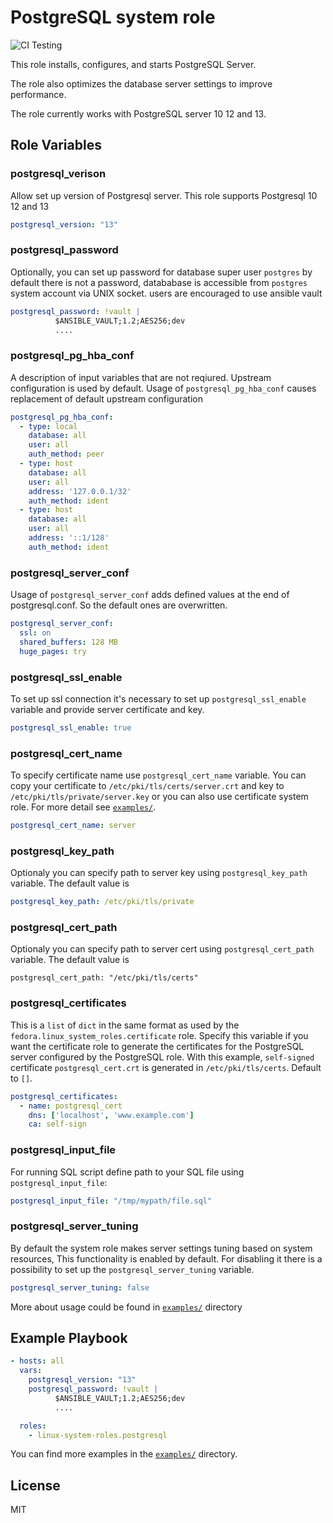# PostgreSQL system role
![CI Testing](https://github.com/linux-system-roles/postgresql/workflows/tox/badge.svg)

This role installs, configures, and starts PostgreSQL Server.

The role also optimizes the database server settings to improve performance.

The role currently works with PostgreSQL server 10 12 and 13.
## Role Variables
### postgresql_verison
Allow set up version of Postgresql server. This role supports Postgresql 10 12 and 13
```yaml
postgresql_version: "13"
```
### postgresql_password
Optionally, you can set up password for database super user `postgres` by default
there is not a password, datababase is accessible from `postgres` system account via UNIX socket.
users are encouraged to use ansible vault
```yaml
postgresql_password: !vault |
          $ANSIBLE_VAULT;1.2;AES256;dev
          ....
```
### postgresql_pg_hba_conf
A description of input variables that are not reqiured. Upstream configuration is used by default.
Usage of `postgresql_pg_hba_conf` causes replacement of default upstream configuration
```yaml
postgresql_pg_hba_conf:
  - type: local
    database: all
    user: all
    auth_method: peer
  - type: host
    database: all
    user: all
    address: '127.0.0.1/32'
    auth_method: ident
  - type: host
    database: all
    user: all
    address: '::1/128'
    auth_method: ident
```
### postgresql_server_conf
Usage of `postgresql_server_conf` adds defined values at the end of postgresql.conf.
So the default ones are overwritten.
```yaml
postgresql_server_conf:
  ssl: on
  shared_buffers: 128 MB
  huge_pages: try
```
### postgresql_ssl_enable
To set up ssl connection it's necessary to set up `postgresql_ssl_enable` variable and provide server certificate and key.
```yaml
postgresql_ssl_enable: true
```
### postgresql_cert_name
To specify certificate name use `postgresql_cert_name` variable.
You can copy your certificate to `/etc/pki/tls/certs/server.crt` and key to `/etc/pki/tls/private/server.key` or
you can also use certificate system role. For more detail see [`examples/`](examples).
```yaml
postgresql_cert_name: server
```
### postgresql_key_path
Optionaly you can specify path to server key using `postgresql_key_path` variable. The default value is
```yaml
postgresql_key_path: /etc/pki/tls/private
```
### postgresql_cert_path
Optionaly you can specify path to server cert using `postgresql_cert_path` variable. The default value is
```ymal
postgresql_cert_path: "/etc/pki/tls/certs"
```
### postgresql_certificates
This is a `list` of `dict` in the same format as used
by the `fedora.linux_system_roles.certificate` role.  Specify this variable if
you want the certificate role to generate the certificates for the PostgreSQL server
configured by the PostgreSQL role. With this example, `self-signed` certificate
`postgresql_cert.crt` is generated in `/etc/pki/tls/certs`.
Default to `[]`.
```yaml
postgresql_certificates:
  - name: postgresql_cert
    dns: ['localhost', 'www.example.com']
    ca: self-sign
```
### postgresql_input_file
For running SQL script define path to your SQL file using `postgresql_input_file`:
```yaml
postgresql_input_file: "/tmp/mypath/file.sql"
```
### postgresql_server_tuning
By default the system role makes server settings tuning based on system resources,
This functionality is enabled by default. For disabling it there is a possibility to
set up the `postgresql_server_tuning` variable.
```yaml
postgresql_server_tuning: false
```

More about usage could be found in [`examples/`](examples) directory


## Example Playbook


```yaml
- hosts: all
  vars:
    postgresql_version: "13"
    postgresql_password: !vault |
          $ANSIBLE_VAULT;1.2;AES256;dev
          ....

  roles:
    - linux-system-roles.postgresql
```

You can find more examples in the [`examples/`](examples) directory.

## License

MIT
